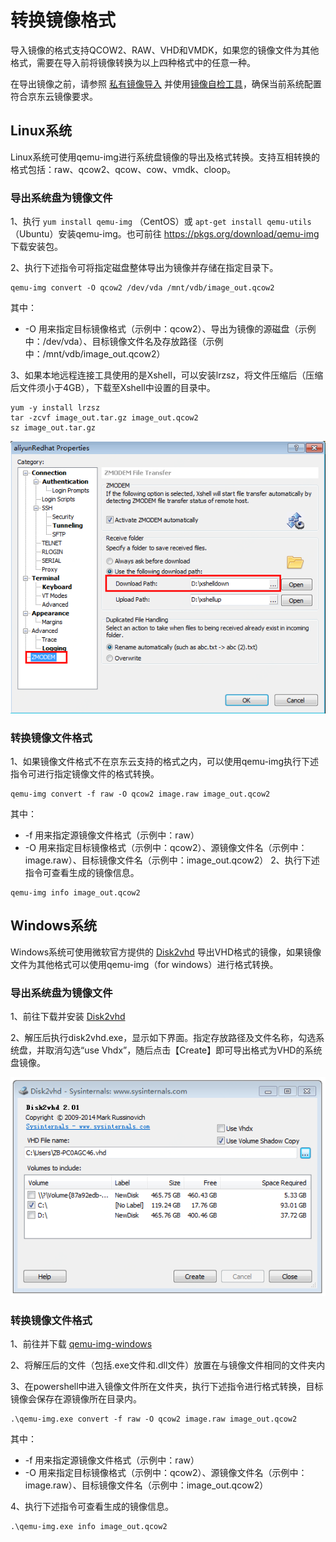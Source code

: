 # 转换镜像格式
导入镜像的格式支持QCOW2、RAW、VHD和VMDK，如果您的镜像文件为其他格式，需要在导入前将镜像转换为以上四种格式中的任意一种。

在导出镜像之前，请参照 [私有镜像导入](https://docs.jdcloud.com/cn/virtual-machines/import-private-image) 并使用[镜像自检工具](https://docs.jdcloud.com/cn/virtual-machines/image-check-tool)，确保当前系统配置符合京东云镜像要求。

## Linux系统
Linux系统可使用qemu-img进行系统盘镜像的导出及格式转换。支持互相转换的格式包括：raw、qcow2、qcow、cow、vmdk、cloop。

### 导出系统盘为镜像文件
1、执行 `yum install qemu-img` （CentOS）或 `apt-get install qemu-utils` （Ubuntu）安装qemu-img。也可前往 https://pkgs.org/download/qemu-img 下载安装包。

2、执行下述指令可将指定磁盘整体导出为镜像并存储在指定目录下。
```
qemu-img convert -O qcow2 /dev/vda /mnt/vdb/image_out.qcow2
```
其中：
* -O 用来指定目标镜像格式（示例中：qcow2）、导出为镜像的源磁盘（示例中：/dev/vda）、目标镜像文件名及存放路径（示例中：/mnt/vdb/image_out.qcow2）

3、如果本地远程连接工具使用的是Xshell，可以安装lrzsz，将文件压缩后（压缩后文件须小于4GB），下载至Xshell中设置的目录中。
```
yum -y install lrzsz
tar -zcvf image_out.tar.gz image_out.qcow2
sz image_out.tar.gz
```

![](../../../../../image/vm/Image-Import-convert1.png)<br>

### 转换镜像文件格式
1、如果镜像文件格式不在京东云支持的格式之内，可以使用qemu-img执行下述指令可进行指定镜像文件的格式转换。
```
qemu-img convert -f raw -O qcow2 image.raw image_out.qcow2
```
其中：
* -f 用来指定源镜像文件格式（示例中：raw）
* -O 用来指定目标镜像格式（示例中：qcow2）、源镜像文件名（示例中：image.raw）、目标镜像文件名（示例中：image_out.qcow2）
2、执行下述指令可查看生成的镜像信息。
```
qemu-img info image_out.qcow2
```

## Windows系统
Windows系统可使用微软官方提供的 [Disk2vhd](https://docs.microsoft.com/en-us/sysinternals/downloads/disk2vhd) 导出VHD格式的镜像，如果镜像文件为其他格式可以使用qemu-img（for windows）进行格式转换。

### 导出系统盘为镜像文件
1、前往下载并安装 [Disk2vhd](https://docs.microsoft.com/en-us/sysinternals/downloads/disk2vhd)

2、解压后执行disk2vhd.exe，显示如下界面。指定存放路径及文件名称，勾选系统盘，并取消勾选“use Vhdx”，随后点击【Create】即可导出格式为VHD的系统盘镜像。

![](../../../../../image/vm/Image-Import-convert2.png)<br>

### 转换镜像文件格式
1、前往并下载 [qemu-img-windows](https://cloudbase.it/qemu-img-windows/)

2、将解压后的文件（包括.exe文件和.dll文件）放置在与镜像文件相同的文件夹内

3、在powershell中进入镜像文件所在文件夹，执行下述指令进行格式转换，目标镜像会保存在源镜像所在目录内。
```
.\qemu-img.exe convert -f raw -O qcow2 image.raw image_out.qcow2
```
其中：
* -f 用来指定源镜像文件格式（示例中：raw）
* -O 用来指定目标镜像格式（示例中：qcow2）、源镜像文件名（示例中：image.raw）、目标镜像文件名（示例中：image_out.qcow2）

4、执行下述指令可查看生成的镜像信息。
```
.\qemu-img.exe info image_out.qcow2
```
